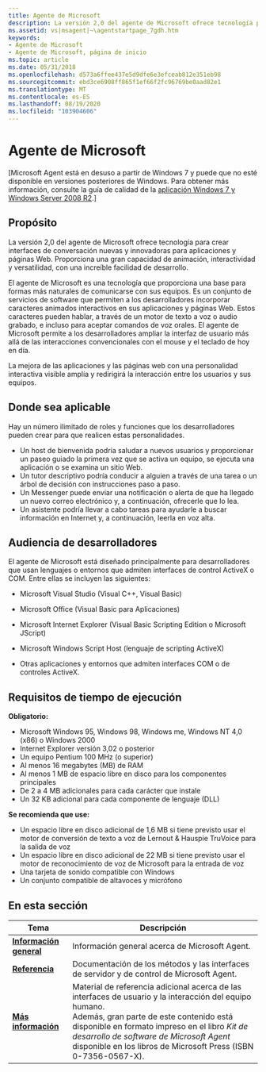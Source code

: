```yaml
---
title: Agente de Microsoft
description: La versión 2,0 del agente de Microsoft ofrece tecnología para crear interfaces de conversación nuevas y innovadoras para aplicaciones y páginas Web.
ms.assetid: vs|msagent|~\agentstartpage_7gdh.htm
keywords:
- Agente de Microsoft
- Agente de Microsoft, página de inicio
ms.topic: article
ms.date: 05/31/2018
ms.openlocfilehash: d573a6ffee437e5d9dfe6e3efceab812e351eb98
ms.sourcegitcommit: ebd3ce6908ff865f1ef66f2fc96769be0aad82e1
ms.translationtype: MT
ms.contentlocale: es-ES
ms.lasthandoff: 08/19/2020
ms.locfileid: "103904606"
---
```

# <a name="microsoft-agent"></a>Agente de Microsoft

\[Microsoft Agent está en desuso a partir de Windows 7 y puede que no esté disponible en versiones posteriores de Windows. Para obtener más información, consulte la guía de calidad de la [aplicación Windows 7 y Windows Server 2008 R2](../win7appqual/windows-7-application-quality-cookbook.md).\]

## <a name="purpose"></a>Propósito

La versión 2,0 del agente de Microsoft ofrece tecnología para crear interfaces de conversación nuevas y innovadoras para aplicaciones y páginas Web. Proporciona una gran capacidad de animación, interactividad y versatilidad, con una increíble facilidad de desarrollo.

El agente de Microsoft es una tecnología que proporciona una base para formas más naturales de comunicarse con sus equipos. Es un conjunto de servicios de software que permiten a los desarrolladores incorporar caracteres animados interactivos en sus aplicaciones y páginas Web. Estos caracteres pueden hablar, a través de un motor de texto a voz o audio grabado, e incluso para aceptar comandos de voz orales. El agente de Microsoft permite a los desarrolladores ampliar la interfaz de usuario más allá de las interacciones convencionales con el mouse y el teclado de hoy en día.

La mejora de las aplicaciones y las páginas web con una personalidad interactiva visible amplía y redirigirá la interacción entre los usuarios y sus equipos.

## <a name="where-applicable"></a>Donde sea aplicable

Hay un número ilimitado de roles y funciones que los desarrolladores pueden crear para que realicen estas personalidades.

-   Un host de bienvenida podría saludar a nuevos usuarios y proporcionar un paseo guiado la primera vez que se activa un equipo, se ejecuta una aplicación o se examina un sitio Web.
-   Un tutor descriptivo podría conducir a alguien a través de una tarea o un árbol de decisión con instrucciones paso a paso.
-   Un Messenger puede enviar una notificación o alerta de que ha llegado un nuevo correo electrónico y, a continuación, ofrecerle que lo lea.
-   Un asistente podría llevar a cabo tareas para ayudarle a buscar información en Internet y, a continuación, leerla en voz alta.

## <a name="developer-audience"></a>Audiencia de desarrolladores

El agente de Microsoft está diseñado principalmente para desarrolladores que usan lenguajes o entornos que admiten interfaces de control ActiveX o COM. Entre ellas se incluyen las siguientes:

-   Microsoft Visual Studio (Visual C++, Visual Basic)

-   Microsoft Office (Visual Basic para Aplicaciones)

-   Microsoft Internet Explorer (Visual Basic Scripting Edition o Microsoft JScript)

-   Microsoft Windows Script Host (lenguaje de scripting ActiveX)

-   Otras aplicaciones y entornos que admiten interfaces COM o de controles ActiveX.

## <a name="run-time-requirements"></a>Requisitos de tiempo de ejecución

**Obligatorio:**

-   Microsoft Windows 95, Windows 98, Windows me, Windows NT 4,0 (x86) o Windows 2000
-   Internet Explorer versión 3,02 o posterior
-   Un equipo Pentium 100 MHz (o superior)
-   Al menos 16 megabytes (MB) de RAM
-   Al menos 1 MB de espacio libre en disco para los componentes principales
-   De 2 a 4 MB adicionales para cada carácter que instale
-   Un 32 KB adicional para cada componente de lenguaje (DLL)

**Se recomienda que use:**

-   Un espacio libre en disco adicional de 1,6 MB si tiene previsto usar el motor de conversión de texto a voz de Lernout & Hauspie TruVoice para la salida de voz
-   Un espacio libre en disco adicional de 22 MB si tiene previsto usar el motor de reconocimiento de voz de Microsoft para la entrada de voz
-   Una tarjeta de sonido compatible con Windows
-   Un conjunto compatible de altavoces y micrófono

## <a name="in-this-section"></a>En esta sección



| Tema                                                          | Descripción                                                                                                                                                                                                                                                                          |
|----------------------------------------------------------------|--------------------------------------------------------------------------------------------------------------------------------------------------------------------------------------------------------------------------------------------------------------------------------------|
| [**Información general**](introduction-to-microsoft-agent.md)<br/> | Información general acerca de Microsoft Agent. <br/>                                                                                                                                                                                                                               |
| [**Referencia**](programming-microsoft-agent.md)<br/>    | Documentación de los métodos y las interfaces de servidor y de control de Microsoft Agent.<br/>                                                                                                                                                                                           |
| [**Más información**](bibliography.md)<br/>         | Material de referencia adicional acerca de las interfaces de usuario y la interacción del equipo humano.<br/> Además, gran parte de este contenido está disponible en formato impreso en el libro *Kit de desarrollo de software de Microsoft Agent* disponible en los libros de Microsoft Press (ISBN 0-7356-0567-X).<br/> |



 

 

